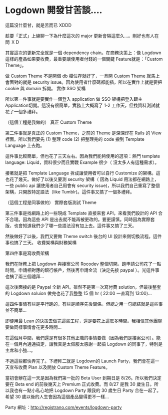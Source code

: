 # Logdown 開發甘苦談....

這篇沒什麼甘，就是苦而已 XDDD

趁要「正式」上線聊一下為什麼這次的 major 更新會隔這麼久...。剛好也有人在問 ＸＤ

其實這次的更新完全就是一個 dependency chain。在商務決策上：像 Logdown 這樣的產品如果要收費，最重要讓使用者付錢的一個關鍵 Feature就是：「Custom Theme」。

做 Custom Theme 不是開個 db 欄位存就好了，一旦開 Custom Theme 就馬上會面對的就是 security issue。因為使用者什麼碼都能插，所以在實作上就是要把 cookie 與 domain 拆開。
實作 SSO 架構

所以第一件事就是要實作一個登入 application 做 SSO 架構把登入跟主 Application切開。這沒有很簡單，實務上大概寫了 1-2 工作天，但找資料測試就花了一個多禮拜。

（這個工程是我做的）
真正 Custom Theme

第二件事就是真正的 Custom Theme，之前的 Theme 是深深焊在 Rails 的 View 裡面。所以我們要先 (1) 整理 code (2) 把整理完的 code 搬到 Template Language 上去跑。

這件事比較簡單，但也花了三天左右。因為我們能夠使用的選項：熱門 template language: Liquid，資料很少而且實戰 Example 很少（ 沒太多人有這種需求）。

接著就是把 Template Language 拆成讓使用者可以自行 Customize 的架構。這也花了幾天。做好了以後又要測 security 架構（ 因為 Liquid 用法都在網路上，一些 public api 讓使用者自己用會有 security issue)，所以我們自己重寫了整個架構，只開放特定語法（like Tumblr)。這件事又搞了一個多禮拜。

（這個工程是同事做的）
實際套版測試 Theme

第三件事是找網路上的一些現成 Template 直接來套 API，來看我們設計的 API 合不合理。因為這些 API 是出去就不能再被更改的。要更謹慎。同時因為實際套版，也會知道我們少了哪一些語法沒有加上去。這件事又搞了三天。

然後做好了以後，我們又要做 Theme switch 後台的 UI 設計來側切換流程。這件事也搞了三天。
收費架構與財務架構

第四件事是寫收費架構

我們在財務上把 Logdown 與接案公司 Rocodev 整個切開。跑申請公司花了一點時間。申請相對應的銀行帳戶，然後再申請金流（決定先接 paypal ）。光這件事也搞了兩三個禮拜...

這次後面接的是 Paypal 全新 API。雖然不是第一次寫付費 solution，但最後整套的 Logdown soluion 做完也花了我整整 15 個 hr ( 22:00 一直寫到 13:00)...

這四件事情有些是平行跑的，有些是順序先後關係。但總之用一句總結就是這些事並不簡單...

即便用最 Lean 的決策去做完這些工程，還是要花上這麼多時間。我相信其他團隊要做同樣事情會花更多時間...

在這個月中間，我們還是有很多其他正職的事情要做（因為我們是接案公司）。能在一個月內通通搞定，讓我真是太佩服太感謝一起搞 Logdown 的同事了，特別是主席和小強...。

不過這些都快弄完了。下禮拜二就是 Logdown的 Launch Party，我們會在這一天宣布收費 Plan 以及開放 Custom Theme Feature。

當初會辦在這一天是因為我們第一批的 Beta User 到期日是 8/26。所以我們決定要在 Beta end 的前後幾天上 Premium 正式收費。而 8/27 是我 30 歲生日。所以我也有一點小私心地把 Logdown Party 跟我的 30 歲生日 Party 合在一起了。希望 30 歲以後的人生會因為這個產品變得更不一樣...

Party 網址：http://registrano.com/events/logdown-party
